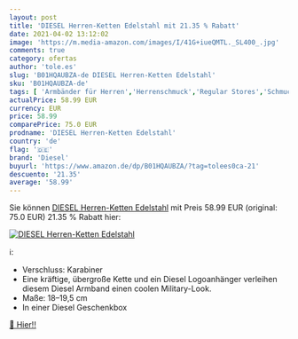 ```yaml
---
layout: post
title: 'DIESEL Herren-Ketten Edelstahl mit 21.35 % Rabatt'
date: 2021-04-02 13:12:02
image: 'https://m.media-amazon.com/images/I/41G+iueQMTL._SL400_.jpg'
comments: true
category: ofertas
author: 'tole.es'
slug: 'B01HQAUBZA-de DIESEL Herren-Ketten Edelstahl'
sku: 'B01HQAUBZA-de'
tags: [ 'Armbänder für Herren','Herrenschmuck','Regular Stores','Schmuck','Shops','diesel', ]
actualPrice: 58.99 EUR
currency: EUR
price: 58.99
comparePrice: 75.0 EUR
prodname: 'DIESEL Herren-Ketten Edelstahl'
country: 'de'
flag: '🇩🇪'
brand: 'Diesel'
buyurl: 'https://www.amazon.de/dp/B01HQAUBZA/?tag=tolees0ca-21'
descuento: '21.35'
average: '58.99'
---
```


Sie können [DIESEL Herren-Ketten Edelstahl](https://www.amazon.de/dp/B01HQAUBZA/?tag=tolees0ca-21) mit Preis 58.99 EUR (original: 75.0 EUR) 21.35 % Rabatt hier:

[![DIESEL Herren-Ketten Edelstahl](https://m.media-amazon.com/images/I/41G+iueQMTL._SL400_.jpg)](https://www.amazon.de/dp/B01HQAUBZA/?tag=tolees0ca-21)

ℹ️:

- Verschluss: Karabiner
- Eine kräftige, übergroße Kette und ein Diesel Logoanhänger verleihen diesem Diesel Armband einen coolen Military-Look.
- Maße: 18–19,5 cm
- In einer Diesel Geschenkbox

[🛒 Hier!!](https://www.amazon.de/dp/B01HQAUBZA/?tag=tolees0ca-21)
